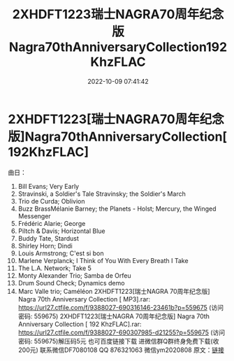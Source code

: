 ﻿---
title: 2XHDFT1223瑞士NAGRA70周年纪念版Nagra70thAnniversaryCollection192KhzFLAC
date: 2022-10-09 07:41:42
categories: 新碟专辑、稀有等精品
tags: 纯音雅乐
---
# 2XHDFT1223[瑞士NAGRA70周年纪念版]Nagra70thAnniversaryCollection[192KhzFLAC]

曲日：
01. Bill Evans; Very Early
02. Stravinski, a Soldier's Tale Stravinsky; the Soldier's
March
03. Trio de Curda; Oblivion
04. Buzz BrassMélanie Barney; the Planets - Holst; Mercury,
the Winged Messenger
05. Frédéric Alarie; George
06. Piltch & Davis; Horizontal
Blue
07. Buddy Tate, Stardust
08. Shirley Horn; Dindi
09. Louis Armstrong; C'est si bon
10. Marlene Verplanck; I Think of You With Every Breath I
Take
11. The L.A. Network; Take 5
12. Monty Alexander Trio; Samba de
Orfeu
13. Drum Sound Check; Dynamics demo
14. Marc Valle trio;
Caméléon
2XHDFT1223[瑞士NAGRA 70周年纪念版] Nagra 70th
Anniversary Collection [ MP3].rar: https://url27.ctfile.com/f/9388027-690316146-23461b?p=559675
(访问密码: 559675)
2XHDFT1223[瑞士NAGRA 70周年纪念版] Nagra 70th Anniversary Collection [
192 KhzFLAC].rar: https://url27.ctfile.com/f/9388027-690307985-d21255?p=559675
(访问密码: 559675)解压码5元
也可百度链接下载
进微信群Q群终身免费下载(收200元)
联系微信DF7080108 QQ 876321063
微信ym2020808
原文：[链接](https://blog.sina.com.cn/s/blog_1647c7e7601030zu5.html)